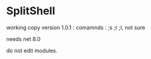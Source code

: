 # SplitShell
working copy version 1.0.1 : comamnds : ;s ;r ;l, not sure

needs net 8.0

do not edit modules.
